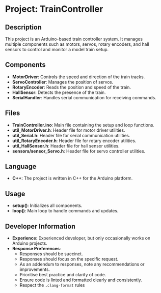 # Project: TrainController

## Description
This project is an Arduino-based train controller system. It manages multiple components such as motors, servos, rotary encoders, and hall sensors to control and monitor a model train setup.

## Components
- **MotorDriver**: Controls the speed and direction of the train tracks.
- **ServoController**: Manages the position of servos.
- **RotaryEncoder**: Reads the position and speed of the train.
- **HallSensor**: Detects the presence of the train.
- **SerialHandler**: Handles serial communication for receiving commands.

## Files
- **TrainController.ino**: Main file containing the setup and loop functions.
- **util_MotorDriver.h**: Header file for motor driver utilities.
- **util_Serial.h**: Header file for serial communication utilities.
- **util_RotaryEncoder.h**: Header file for rotary encoder utilities.
- **util_HallSensor.h**: Header file for hall sensor utilities.
- **sensors/sensor_Servo.h**: Header file for servo controller utilities.

## Language
- **C++**: The project is written in C++ for the Arduino platform.

## Usage
- **setup()**: Initializes all components.
- **loop()**: Main loop to handle commands and updates.

## Developer Information
- **Experience**: Experienced developer, but only occasionally works on Arduino projects.
- **Response Preferences**:
  - Responses should be succinct.
  - Responses should focus on the specific request.
  - As an addendum to responses, note any recommendations or improvements.
  - Prioritise best practice and clarity of code.
  - Ensure code is linted and formatted clearly and consistently.
  - Respect the `.clang-format` rules


